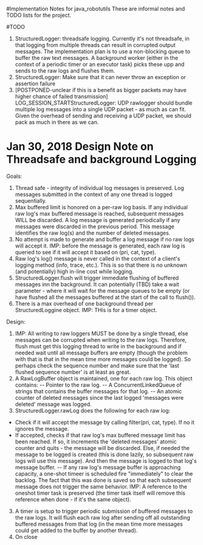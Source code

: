 #Implementation Notes for java_robotutils
These are informal notes and TODO lists for the project.

#TODO
1. StructuredLogger: threadsafe logging. Currently it's not threadsafe, in that
   logging from multiple threads can result in corrupted output messages. The
   implementation plan is to use a non-blocking queue to buffer the raw 
   text messages. A background worker (either in the context of a periodic timer
   or an executor task) picks these upp and sends to the raw logs and flushes
   them.
1. StructuredLogger: Make sure that it can never throw an exception or assertion
   failure
1. [POSTPONED-unclear if this is a benefit as bigger packets may have higher
   chance of failed transmission] LOG_SESSION_STARTStructuredLogger: UDP rawlogger should bundle multiple log messages into
   a single UDP packet - as much as can fit. Given the overhead of sending and
   receiving a UDP packet, we should pack as much in there as we can.


# Jan 30, 2018 Design Note on Threadsafe and background Logging
Goals:
1. Thread safe - integrity of individual log messages is preserved. Log messages submitted in the context of any one thread is logged sequentially.
2. Max buffered limit is honored on a per-raw log basis. If any individual raw log's max buffered  message is reached, subsequent messages WILL be discarded. A log message is generated periodically if any messages were discarded in the previous period. This message identifies the raw log(s) and the number of deleted messages.
3. No attempt is made to generate and buffer a log message if no raw logs will accept it. IMP: before the message is generated, each raw log is queried to see if it will accept it based on (pri, cat, type).
4. Raw log's log() message is never called in the context of a client's logging method (info, trace, etc.). This is so that there is no unknown (and potentially) high in-line cost while logging.
2. StructuredLogger.flush will trigger immediate flushing of buffered messages inn the background. It can 
 potentially (TBD) take a wait parameter - where it will wait for the message queues to be empty (or have
 flushed all the messages buffered at the start of the call to flush()).
5. There is a max overhead of one background thread per StructuredLoggine object. IMP: THis is for a timer object.

Design:
1. IMP: All writing to raw loggers MUST be done by a single thread, else messages can be corrupted when writing to
   the raw logs. Therefore, flush must get this logging thread to write in the background and if needed wait until
   all message buffers are empty (though the problem with that is that in the mean time more messages could be
   logged). So perhaps check the sequence number and make sure that the 'last flushed sequence number' is at
   least as great.
1. A RawLogBuffer object is maintained, one for each raw log. This object contains:
    -- Pointer to the raw log.
    -- A ConcurrentLinkedQueue of strings that contains the buffer messages for that log.
    -- An atomic counter of deleted messages since the last logged 'messages were deleted' message was logged.
2. StructuredLogger.rawLog does the following for each raw log:
  - Check if it will accept the message by calling filter(pri, cat, type). If no it ignores the message.
  - If accepted, checks if that raw log's max buffered message limit has been reached. If so, it increments the 'deleted messages' atomic counter and quits - the message will be discarded. Else, if needed the message to be
  logged is created (this is done lazily, so subsequent raw logs will use this message). And then the message is
  logged to that log's message buffer.
  -- If any raw log's message buffer is approaching capacity, a one-shot timeer is scheduled fire
   "immediately" to clear the backlog. The fact that this was done is saved so that each subsequent message does
    not trigger the same behavior. IMP: A reference to the oneshot timer task is preserved (the timer task itself
    will remove this reference when done - if it's the same object).
3. A timer is setup to trigger periodic submission of buffered messages to the raw logs. It will flush each raw log
   after sending off all outstanding buffered messages from that log (in the mean time more messages could get
   added to the buffer by another thread).
4. On close  
    
